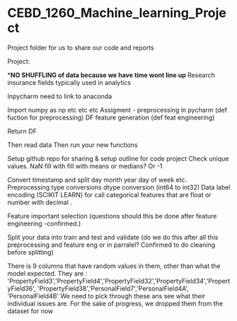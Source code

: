 # CEBD_1260_Machine_learning_Project
Project folder for us to share our code and reports

Project:

***NO SHUFFLING of data because we have time wont line up**
Research insurance fields typically used in analytics

Inpycharm need to link to anaconda 

Import numpy as np etc etc etc
Assigment - preprocessing in pycharm (def fuction for preprocessing)
DF feature generation (def feat engineering)

Return DF

Then read data
Then run your new functions 


Setup github repo for sharing & setup outline for code project
Check unique values.
NaN fill with fill with means or medians? Or -1 

Convert timestamp and split day month year day of week etc. 
Preprocessing type conversions dtype conversion (int64 to int32)
Data label encoding (SCIKIT LEARN) for call categorical features that are float or number with decimal . 

Feature important selection (questions should this be done after feature engineering -confirmed.)

Split your data into train and test and validate (do we do this after all this preprocessing and feature eng or in parralel? Confirmed to do cleaning before splitting)

There is 9 columns that have random values in them, other than what the model expected. They are :
'PropertyField3','PropertyField4','PropertyField32','PropertyField34','PropertyField36',
                           'PropertyField38','PersonalField7','PersonalField4A',
                           'PersonalField4B'
  We need to pick through these ans see what their individual issues are. For the sake of progress, we dropped them from the dataset for now


